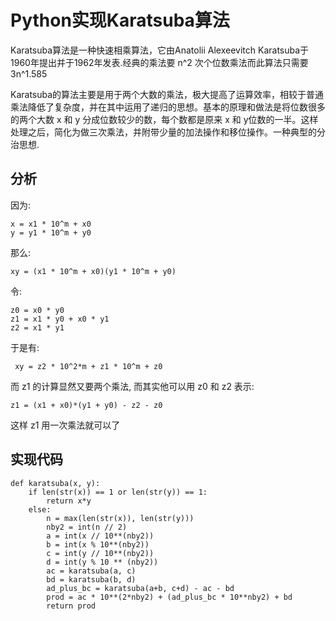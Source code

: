 # Python实现Karatsuba算法

Karatsuba算法是一种快速相乘算法，它由Anatolii Alexeevitch Karatsuba于1960年提出并于1962年发表.经典的乘法要 n^2 次个位数乘法而此算法只需要 3n^1.585

Karatsuba的算法主要是用于两个大数的乘法，极大提高了运算效率，相较于普通乘法降低了复杂度，并在其中运用了递归的思想。基本的原理和做法是将位数很多的两个大数 x 和 y 分成位数较少的数，每个数都是原来 x 和 y位数的一半。这样处理之后，简化为做三次乘法，并附带少量的加法操作和移位操作。一种典型的分治思想.

## 分析

因为:

    x = x1 * 10^m + x0
    y = y1 * 10^m + y0

那么:

    xy = (x1 * 10^m + x0)(y1 * 10^m + y0)

令:

    z0 = x0 * y0
    z1 = x1 * y0 + x0 * y1
    z2 = x1 * y1

于是有:
     
     xy = z2 * 10^2*m + z1 * 10^m + z0

而 z1 的计算显然又要两个乘法, 而其实他可以用 z0 和 z2 表示:

    z1 = (x1 + x0)*(y1 + y0) - z2 - z0

这样 z1 用一次乘法就可以了

## 实现代码

    def karatsuba(x, y):
        if len(str(x)) == 1 or len(str(y)) == 1:
            return x*y
        else:
            n = max(len(str(x)), len(str(y)))
            nby2 = int(n // 2)
            a = int(x // 10**(nby2))
            b = int(x % 10**(nby2))
            c = int(y // 10**(nby2))
            d = int(y % 10 ** (nby2))
            ac = karatsuba(a, c)
            bd = karatsuba(b, d)
            ad_plus_bc = karatsuba(a+b, c+d) - ac - bd
            prod = ac * 10**(2*nby2) + (ad_plus_bc * 10**nby2) + bd
            return prod
